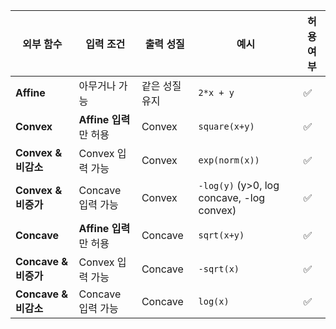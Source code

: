| 외부 함수             | **입력 조건**         | **출력 성질** | **예시**                                    | **허용 여부** |
| ----------------- | ----------------- | --------- | ----------------------------------------- | --------- |
| **Affine**        | 아무거나 가능           | 같은 성질 유지  | `2*x + y`                                 | ✅         |
| **Convex**        | **Affine 입력**만 허용 | Convex    | `square(x+y)`                             | ✅         |
| **Convex & 비감소**  | Convex 입력 가능      | Convex    | `exp(norm(x))`                            | ✅         |
| **Convex & 비증가**  | Concave 입력 가능     | Convex    | `-log(y)` (y>0, log concave, -log convex) | ✅         |
| **Concave**       | **Affine 입력**만 허용 | Concave   | `sqrt(x+y)`                               | ✅         |
| **Concave & 비증가** | Convex 입력 가능      | Concave   | `-sqrt(x)`                                | ✅         |
| **Concave & 비감소** | Concave 입력 가능     | Concave   | `log(x)`                                  | ✅         |
